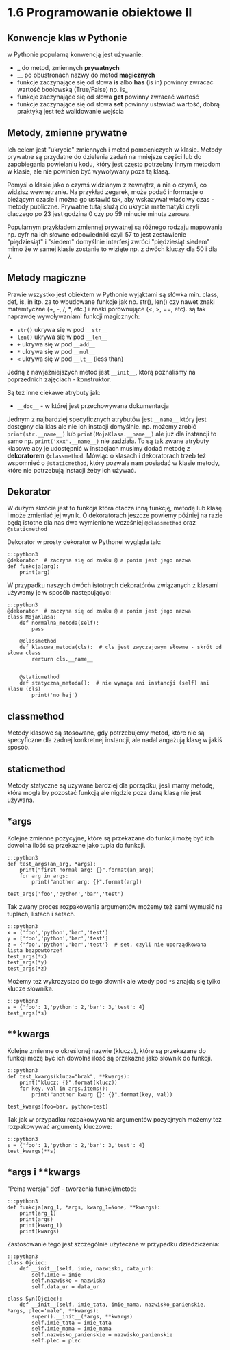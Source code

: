 1.6 Programowanie obiektowe II
===========================

Konwencje klas w Pythonie
-------------------------

w Pythonie popularną konwencją jest używanie:
* _ do metod, zmiennych **prywatnych**
* __ po obustronach nazwy do metod **magicznych**
* funkcje zaczynające się od słowa **is** albo **has** (is in) powinny zwracać wartość boolowską (True/False) np. is_
* funkcje zaczynające się od słowa **get** powinny zwracać wartość
* funkcje zaczynające się od słowa **set** powinny ustawiać wartość, dobrą praktyką jest też walidowanie wejścia

Metody, zmienne prywatne
------------------------

Ich celem jest "ukrycie" zmiennych i metod pomocniczych w klasie.
Metody prywatne są przydatne do dzielenia zadań na mniejsze części lub do zapobiegania powielaniu kodu, który jest często potrzebny innym metodom w klasie, ale nie powinien być wywoływany poza tą klasą.

Pomyśl o klasie jako o czymś widzianym z zewnątrz, a nie o czymś, co widzisz wewnętrznie.
Na przykład zegarek, może podać informacje o bieżącym czasie i można go ustawić tak, aby wskazywał właściwy czas - metody publiczne.
Prywatne tutaj służą do ukrycia matematyki czyli dlaczego po 23 jest godzina 0 czy po 59 minucie minuta zerowa.

Popularnym przykładem zmiennej prywatnej są różnego rodzaju mapowania np. cyfr na ich słowne odpowiedniki czyli 57 to jest zestawienie "piędziesiąt" i "siedem" domyślnie interfesj zwróci "piędziesiąt siedem" mimo że w samej klasie zostanie to wizięte np. z dwóch kluczy dla 50 i dla 7.

Metody magiczne
---------------

Prawie wszystko jest obiektem w Pythonie wyjąktami są słówka min. class, def, is, in itp. za to wbudowane funkcje jak np. str(), len() czy nawet znaki matemtyczne (+, -, /, *, etc.) i znaki porównujące (<, >, ==, etc). są tak naprawdę wywoływaniami funkcji magicznych:
* `str()` ukrywa się w pod `__str__`
* `len()` ukrywa się w pod `__len__`
* `+` ukrywa się w pod `__add__`
* `*` ukrywa się w pod `__mul__`
* `<` ukrywa się w pod `__lt__` (less than)

Jedną z nawjażniejszych metod jest `__init__`, którą poznaliśmy na poprzednich zajęciach - konstruktor.

Są też inne ciekawe atrybuty jak:
* `__doc__` - w której jest przechowywana dokumentacja


Jednym z najbardziej specyficznych  atrybutów jest  `__name__` który jest dostępny dla klas ale nie ich instacji domyślnie.
np. możemy zrobić `print(str.__name__)` lub `print(MojaKlasa.__name__)` ale już dla instancji to samo np. `print('xxx'.__name__)` nie zadziała.
To są tak zwane atrybuty klasowe aby je udostępnić w instacjach musimy dodać metodę z **dekoratorem** `@classmethod`.  Mówiąc o klasach i dekoratorach trzeb też wspomnieć o `@staticmethod`, który pozwala nam posiadać w klasie metody, które nie potrzebują instacji żeby ich używać.

Dekorator
---------

W dużym skrócie jest to funkcja która otacza inną funkcję, metodę lub klasę i może zmieniać jej wynik.
O dekoratorach jeszcze powiemy później na razie będą istotne dla nas dwa wymienione wcześniej `@classmethod` oraz `@staticmethod`

Dekorator w prosty dekorator w Pythonei wygląda tak:

    :::python3
    @dekorator  # zaczyna się od znaku @ a ponim jest jego nazwa
    def funkcja(arg):
        print(arg)

W przypadku naszych dwóch istotnych dekoratórów związanych z klasami używamy je w sposób następującyc:

    :::python3
    @dekorator  # zaczyna się od znaku @ a ponim jest jego nazwa
    class MojaKlasa:
        def normalna_metoda(self):
            pass

        @classmethod
        def klasowa_metoda(cls):  # cls jest zwyczajowym słowme - skrót od słowa class
            rerturn cls.__name__


        @staticmethod
        def statyczna_metoda():  # nie wymaga ani instancji (self) ani klasu (cls)
            print('no hej')

classmethod
-----------

Metody klasowe są stosowane, gdy potrzebujemy metod, które nie są specyficzne dla żadnej konkretnej instancji, ale nadal angażują klasę w jakiś sposób.

staticmethod
------------

Metody statyczne są używane bardziej dla porządku, jesli mamy metodę, która mogła by pozostać funkcją ale nigdzie poza daną klasą nie jest używana.

*args
-----

Kolejne zmienne pozycyjne, które są przekazane do funkcji możę być ich dowolna ilość są przekazne jako tupla do funkcji.

    :::python3
    def test_args(an_arg, *args):
        print("first normal arg: {}".format(an_arg))
        for arg in args:
            print("another arg: {}".format(arg))

    test_args('foo','python','bar','test')

Tak zwany proces rozpakowania argumentów możemy też sami wymusić na tuplach, listach i setach.

    :::python3
    x = ('foo','python','bar','test')
    y = ['foo','python','bar','test']
    z = {'foo','python','bar','test'}  # set, czyli nie uporządkowana lista bezpowtórzeń
    test_args(*x)
    test_args(*y)
    test_args(*z)

Możemy też wykrozystac do tego słownik ale wtedy pod `*s` znajdą się tylko klucze słownika.

    :::python3
    s = {'foo': 1,'python': 2,'bar': 3,'test': 4}
    test_args(*s)

**kwargs
--------

Kolejne zmienne o określonej nazwie (kluczu), które są przekazane do funkcji możę być ich dowolna ilość są przekazne jako słownik do funkcji.

    :::python3
    def test_kwargs(klucz="brak", **kwargs):
        print("klucz: {}".format(klucz))
        for key, val in args.items():
            print("another kwarg {}: {}".format(key, val))

    test_kwargs(foo=bar, python=test)

Tak jak w przypadku rozpakowywania argumentów pozycjnych możemy też rozpakowywać argumenty kluczowe:

    :::python3
    s = {'foo': 1,'python': 2,'bar': 3,'test': 4}
    test_kwargs(**s)

*args i **kwargs
----------------

"Pełna wersja" def - tworzenia funkcji/metod:

    :::python3
    def funkcja(arg_1, *args, kwarg_1=None, **kwargs):
        print(arg_1)
        print(args)
        print(kwarg_1)
        print(kwargs)

Zastosowanie tego jest szczególnie użyteczne w przypadku dziedziczenia:

    :::python3
    class Ojciec:
        def __init__(self, imie, nazwisko, data_ur):
            self.imie = imie
            self.nazwisko = nazwisko
            self.data_ur = data_ur

    class Syn(Ojciec):
        def __init__(self, imie_tata, imie_mama, nazwisko_panienskie, *args, plec='male', **kwargs):
            super().__init__(*args, **kwargs)
            self.imie_tata = imie_tata
            self.imie_mama = imie_mama
            self.nazwisko_panienskie = nazwisko_panienskie
            self.plec = plec

